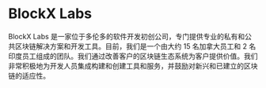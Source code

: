 # 

# BlockX Labs


BlockX Labs 是一家位于多伦多的软件开发初创公司，专门提供专业的私有和公共区块链解决方案和开发工具。目前，我们是一个由大约 15 名加拿大员工和 2 名印度员工组成的团队。我们通过改善客户的区块链生态系统为客户提供价值。我们非常积极地为开发人员集成构建和创建工具和服务，并鼓励对新兴和已建立的区块链的适应性。

